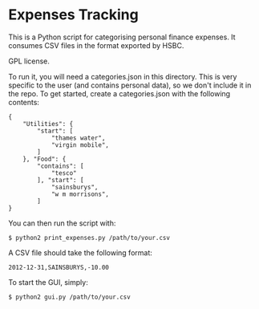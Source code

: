 # Expenses Tracking

This is a Python script for categorising personal finance expenses. It
consumes CSV files in the format exported by HSBC.

GPL license.

To run it, you will need a categories.json in this directory. This is
very specific to the user (and contains personal data), so we don't
include it in the repo. To get started, create a categories.json with
the following contents:

    {
        "Utilities": {
            "start": [
                "thames water",
                "virgin mobile",
            ]
        }, "Food": {
            "contains": [
                "tesco"
            ], "start": [
                "sainsburys",
                "w m morrisons",
            ]
    }

You can then run the script with:

    $ python2 print_expenses.py /path/to/your.csv

A CSV file should take the following format:

    2012-12-31,SAINSBURYS,-10.00

To start the GUI, simply:

    $ python2 gui.py /path/to/your.csv
